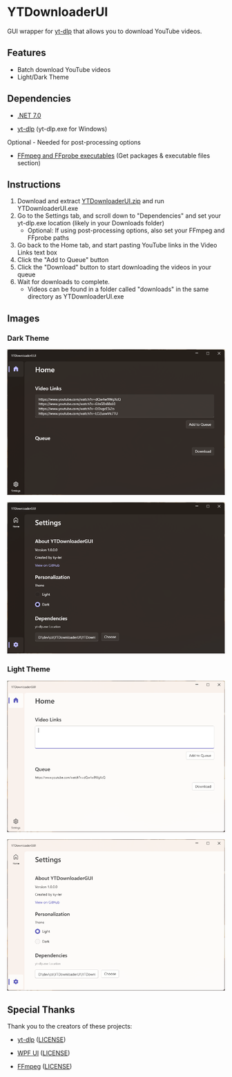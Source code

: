 # YTDownloaderUI

GUI wrapper for [yt-dlp](https://github.com/yt-dlp/yt-dlp) that allows you to download YouTube videos.

## Features

- Batch download YouTube videos
- Light/Dark Theme

## Dependencies

- [.NET 7.0](https://dotnet.microsoft.com/en-us/download)

- [yt-dlp](https://github.com/yt-dlp/yt-dlp/releases/latest) (yt-dlp.exe for Windows)

Optional - Needed for post-processing options

- [FFmpeg and FFprobe executables](https://www.ffmpeg.org/download.html) (Get packages & executable files section)

## Instructions

1. Download and extract [YTDownloaderUI.zip](https://github.com/ky-ler/YTDownloaderUI/releases/latest/download/YTDownloaderUI.zip) and run YTDownloaderUI.exe
2. Go to the Settings tab, and scroll down to "Dependencies" and set your yt-dlp.exe location (likely in your Downloads folder)
   - Optional: If using post-processing options, also set your FFmpeg and FFprobe paths
3. Go back to the Home tab, and start pasting YouTube links in the Video Links text box
4. Click the "Add to Queue" button
5. Click the "Download" button to start downloading the videos in your queue
6. Wait for downloads to complete.
   - Videos can be found in a folder called "downloads" in the same directory as YTDownloaderUI.exe

## Images

### Dark Theme

![Main page - dark theme](https://github.com/ky-ler/YTDownloaderUI/raw/main/media/home_dark.png)

![Settings page - dark theme](https://github.com/ky-ler/YTDownloaderUI/raw/main/media/settings_dark.png)

### Light Theme

![Main page - light theme](https://github.com/ky-ler/YTDownloaderUI/raw/main/media/home_light.png)

![Settings page - light theme](https://github.com/ky-ler/YTDownloaderUI/raw/main/media/settings_light.png)

## Special Thanks

Thank you to the creators of these projects:

- [yt-dlp](https://github.com/yt-dlp/yt-dlp) ([LICENSE](https://github.com/yt-dlp/yt-dlp/blob/master/LICENSE))

- [WPF UI](https://github.com/lepoco/wpfui) ([LICENSE](https://github.com/lepoco/wpfui/blob/main/LICENSE))

- [FFmpeg](https://www.ffmpeg.org/) ([LICENSE](https://www.ffmpeg.org/legal.html))
